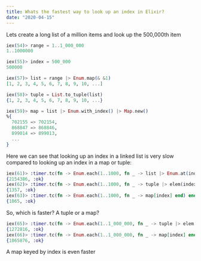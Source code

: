 ```yaml
---
title: Whats the fastest way to look up an index in Elixir?
date: "2020-04-15"
---
```


Lets create a long list of a million items and look up the 500,000th item
```elixir
iex(54)> range = 1..1_000_000
1..1000000

iex(55)> index = 500_000
500000

iex(57)> list = range |> Enum.map(& &1)
[1, 2, 3, 4, 5, 6, 7, 8, 9, 10, ...]

iex(58)> tuple = List.to_tuple(list)
{1, 2, 3, 4, 5, 6, 7, 8, 9, 10, ...}

iex(59)> map = list |> Enum.with_index() |> Map.new()
%{
  702155 => 702154,
  868847 => 868846,
  899014 => 899013,
  ...
}
```

Here we can see that looking up an index in a linked list is very slow compared to looking up an index in a map or tuple:

```elixir
iex(61)> :timer.tc(fn -> Enum.each(1..1000, fn _ -> list |> Enum.at(index) end) end)
{2154386, :ok}
iex(62)> :timer.tc(fn -> Enum.each(1..1000, fn _ -> tuple |> elem(index) end) end)
{1357, :ok}
iex(63)> :timer.tc(fn -> Enum.each(1..1000, fn _ -> map[index] end) end)
{1065, :ok}
```

So, which is faster? A tuple or a map?

```elixir
iex(65)> :timer.tc(fn -> Enum.each(1..1_000_000, fn _ -> tuple |> elem(index) end) end)
{1272816, :ok}
iex(66)> :timer.tc(fn -> Enum.each(1..1_000_000, fn _ -> map[index] end) end)
{1065876, :ok}
```

A map keyed by index is even faster

<!-- ![Chinese Salty Egg](./salty_egg.jpg) -->
